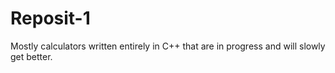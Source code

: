 # Reposit-1
Mostly calculators written entirely in C++ that are in progress and will slowly get better.

